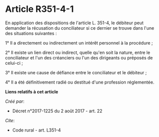 # Article R351-4-1

En application des dispositions de l'article L. 351-4, le débiteur peut demander la récusation du conciliateur si ce dernier
se trouve dans l'une des situations suivantes :

1° Il a directement ou indirectement un intérêt personnel à la procédure ;

2° Il existe un lien direct ou indirect, quelle qu'en soit la nature, entre le conciliateur et l'un des créanciers ou l'un
des dirigeants ou préposés de celui-ci ;

3° Il existe une cause de défiance entre le conciliateur et le débiteur ;

4° Il a été définitivement radié ou destitué d'une profession réglementée.

**Liens relatifs à cet article**

_Créé par_:

  - Décret n°2017-1225 du 2 août 2017 - art. 22

_Cite_:

  - Code rural - art. L351-4
